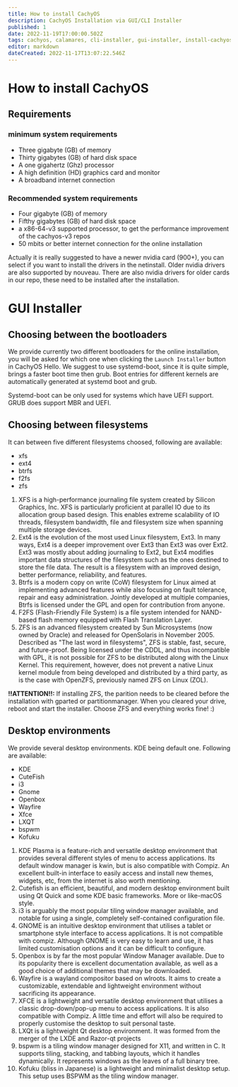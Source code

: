 ```yaml
---
title: How to install CachyOS
description: CachyOS Installation via GUI/CLI Installer
published: 1
date: 2022-11-19T17:00:00.502Z
tags: cachyos, calamares, cli-installer, gui-installer, install-cachyos
editor: markdown
dateCreated: 2022-11-17T13:07:22.546Z
---
```


# How to install CachyOS

## Requirements
### minimum system requirements
- Three gigabyte (GB) of memory
- Thirty gigabytes (GB) of hard disk space
- A one gigahertz (Ghz) processor
- A high definition (HD) graphics card and monitor
- A broadband internet connection

### Recommended system requirements

- Four gigabyte (GB) of memory
- Fifthy gigabytes (GB) of hard disk space
- a x86-64-v3 supported processor, to get the performance improvement of the cachyos-v3 repos
- 50 mbits or better internet connection for the online installation

Actually it is really suggested to have a newer nvidia card (900+), you can select if you want to install the drivers in the netinstall.
Older nvidia drivers are also supported by nouveau. There are also nvidia drivers for older cards in our repo, these need to be installed after the installation.
# GUI Installer

## Choosing between the bootloaders
We provide currently two different bootloaders for the online installation, you will be asked for which one when clicking the `Launch Installer` button in CachyOS Hello.
We suggest to use systemd-boot, since it is quite simple, brings a faster boot time then grub.
Boot entries for different kernels are automatically generated at systemd boot and grub.

Systemd-boot can be only used for systems which have UEFI support.
GRUB does support MBR and UEFI.

## Choosing between filesystems
It can between five different filesystems choosed, following are available:

- xfs
- ext4
- btrfs
- f2fs
- zfs

1. XFS is a high-performance journaling file system created by Silicon Graphics, Inc. XFS is particularly proficient at parallel IO due to its allocation group based design. This enables extreme scalability of IO threads, filesystem bandwidth, file and filesystem size when spanning multiple storage devices.
2. Ext4 is the evolution of the most used Linux filesystem, Ext3. In many ways, Ext4 is a deeper improvement over Ext3 than Ext3 was over Ext2. Ext3 was mostly about adding journaling to Ext2, but Ext4 modifies important data structures of the filesystem such as the ones destined to store the file data. The result is a filesystem with an improved design, better performance, reliability, and features.
3. Btrfs is a modern copy on write (CoW) filesystem for Linux aimed at implementing advanced features while also focusing on fault tolerance, repair and easy administration. Jointly developed at multiple companies, Btrfs is licensed under the GPL and open for contribution from anyone.
4. F2FS (Flash-Friendly File System) is a file system intended for NAND-based flash memory equipped with Flash Translation Layer.
5. ZFS is an advanced filesystem created by Sun Microsystems (now owned by Oracle) and released for OpenSolaris in November 2005. Described as "The last word in filesystems", ZFS is stable, fast, secure, and future-proof. Being licensed under the CDDL, and thus incompatible with GPL, it is not possible for ZFS to be distributed along with the Linux Kernel. This requirement, however, does not prevent a native Linux kernel module from being developed and distributed by a third party, as is the case with OpenZFS, previously named ZFS on Linux (ZOL).

**!!ATTENTION!!:** 
If installing ZFS, the parition needs to be cleared before the installation with gparted or partitionmanager. When you cleared your drive, reboot and start the installer. Choose ZFS and everything works fine! :)

## Desktop environments
We provide several desktop environments. KDE being default one. Following are available:

- KDE
- CuteFish
- i3
- Gnome
- Openbox
- Wayfire
- Xfce
- LXQT
- bspwm
- Kofuku

1. KDE Plasma is a feature-rich and versatile desktop environment that provides several different styles of menu to access applications. Its default window manager is kwin, but is also compatible with Compiz. An excellent built-in interface to easily access and install new themes, widgets, etc, from the internet is also worth mentioning.
2. Cutefish is an efficient, beautiful, and modern desktop environment built using Qt Quick and some KDE basic frameworks. More or like-macOS style.
3. i3 is arguably the most popular tiling window manager available, and notable for using a single, completely self-contained configuration file.
4. GNOME is an intuitive desktop environment that utilises a tablet or smartphone style interface to access applications. It is not compatible with compiz. Although GNOME is very easy to learn and use, it has limited customisation options and it can be difficult to configure.
5. Openbox is by far the most popular Window Manager available. Due to its popularity there is excellent documentation available, as well as a good choice of additional themes that may be downloaded.
6. Wayfire is a wayland compositor based on wlroots. It aims to create a customizable, extendable and lightweight environment without sacrificing its appearance. 
7. XFCE is a lightweight and versatile desktop environment that utilises a classic drop-down/pop-up menu to access applications. It is also compatible with Compiz. A little time and effort will also be required to properly customise the desktop to suit personal taste.
8. LXQt is a lightweight Qt desktop environment. It was formed from the merger of the LXDE and Razor-qt projects
9. bspwm is a tiling window manager designed for X11, and written in C. It supports tiling, stacking, and tabbing layouts, which it handles dynamically. It represents windows as the leaves of a full binary tree.
10. Kofuku (bliss in Japanese) is a lightweight and minimalist desktop setup. This setup uses BSPWM as the tiling window manager.